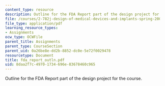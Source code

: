 ```yaml
---
content_type: resource
description: Outline for the FDA Report part of the design project for the course.
file: /courses/2-782j-design-of-medical-devices-and-implants-spring-2006/8daa2f7c49701734696e83678460c965_fda_report_outln.pdf
file_type: application/pdf
learning_resource_types:
- Assignments
ocw_type: OCWFile
parent_title: Assignments
parent_type: CourseSection
parent_uid: 0a26be8e-dd2b-8852-dc0e-5e72f0029478
resourcetype: Document
title: fda_report_outln.pdf
uid: 8daa2f7c-4970-1734-696e-83678460c965
---
```

Outline for the FDA Report part of the design project for the course.

